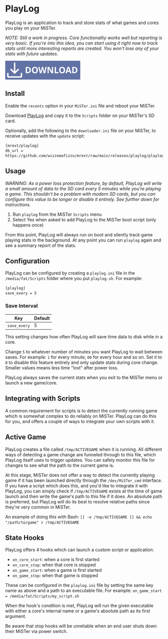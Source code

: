 # PlayLog

PlayLog is an application to track and store stats of what games and cores you play on your MiSTer.

*NOTE: Still a work in progress. Core functionality works well but reporting is very basic. If you're into this idea, you can start using it right now to track stats until more interesting reports are created. You won't lose any of your stats with future updates.*

[![Download PlayLog](images/download.svg "Download PlayLog")](https://github.com/wizzomafizzo/mrext/raw/main/releases/playlog/playlog.sh)

## Install

Enable the `recents` option in your `MiSTer.ini` file and reboot your MiSTer.

Download [PlayLog](https://github.com/wizzomafizzo/mrext/raw/main/releases/playlog/playlog.sh) and copy it to the `Scripts` folder on your MiSTer's SD card.

Optionally, add the following to the `downloader.ini` file on your MiSTer, to receive updates with the `update` script:
```
[mrext/playlog]
db_url = https://github.com/wizzomafizzo/mrext/raw/main/releases/playlog/playlog.json
```

## Usage

*WARNING: As a power loss protection feature, by default, PlayLog will write a small amount of data to the SD card every 5 minutes while you're playing a game. This shouldn't be a problem with modern SD cards, but you can configure this value to be longer or disable it entirely. See further down for instructions.*

1. Run `playlog` from the MiSTer `Scripts` menu
2. Select Yes when asked to add PlayLog to the MiSTer boot script (only happens once)

From this point, PlayLog will always run on boot and silently track game playing stats in the background. At any point you can run `playlog` again and see a summary report of the stats.

## Configuration

PlayLog can be configured by creating a `playlog.ini` file in the `/media/fat/Scripts` folder where you put `playlog.sh`. For example:


```
[playlog]
save_every = 5
```

### Save Interval

| Key          | Default | 
| ------------ | ------- |
| `save_every` | 5       |

This setting changes how often PlayLog will save time data to disk while in a core.

Change `5` to whatever number of minutes you want PlayLog to wait between saves. For example: `1` for every minute, `60` for every hour and so on. Set it to `0` to disable this feature entirely and only update stats during core change. Smaller values means less time "lost" after power loss.

PlayLog always saves the current stats when you exit to the MiSTer menu or launch a new game/core.

## Integrating with Scripts

A common requirement for scripts is to detect the currently running game which is somewhat complex to do reliably on MiSTer. PlayLog can do this for you, and offers a couple of ways to integrate your own scripts with it.

## Active Game

PlayLog creates a file called `/tmp/ACTIVEGAME` when it is running. All different ways of detecting a game change are funneled through to this file, which PlayLog itself uses to trigger updates. You can safely monitor this file for changes to see what the path to the current game is.

At this stage, MiSTer does not offer a way to detect the currently playing game if it has been launched directly through the `/dev/MiSTer_cmd` interface. If you have a script which does this, and you'd like to integrate it with PlayLog, you can simply check if `/tmp/ACTIVEGAME` exists at the time of game launch and then write the game's path to this file if it does. An absolute path is preferred, but PlayLog will do its best to resolve relative paths since they're very common in MiSTer.

An example of doing this with Bash: `[[ -e /tmp/ACTIVEGAME ]] && echo "/path/to/game" > /tmp/ACTIVEGAME`

## State Hooks

PlayLog offers 4 hooks which can launch a custom script or application:

- `on_core_start`: when a core is first started
- `on_core_stop`: when that core is stopped
- `on_game_start`: when a game is first started
- `on_game_stop`: when that game is stopped

These can be configured in the `playlog.ini` file by setting the same key name as above and a path to an executable file. For example: `on_game_start = /media/fat/Scripts/my_script.sh`

When the hook's condition is met, PlayLog will run the given executable with either a core's internal name or a game's absolute path as its first argument.

Be aware that stop hooks will be unreliable when an end user shuts down their MiSTer via power switch.
